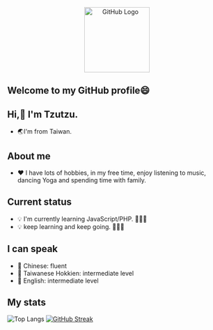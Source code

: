 <div align="center">
    <img src="https://github.com/raghavk16/raghavk16/blob/master/octo.gif" alt="GitHub Logo" width="150" height="150" />
</div>

## Welcome to my GitHub profile😄

## Hi,👋 I'm Tzutzu.
- 🌏I'm from Taiwan.

## About me
- ❤️ I have lots of hobbies, in my free time, enjoy listening to music, dancing Yoga and spending time with family.

## Current status
- 💡 I'm currently learning JavaScript/PHP. 💪💪💪
- 💡 keep learning and keep going. 💪💪💪


## I can speak
- 💬 Chinese: fluent
- 💬 Taiwanese Hokkien: intermediate level
- 💬 English: intermediate level


## My stats
![Top Langs](https://github-readme-stats.vercel.app/api/top-langs/?username=tzutzuliu&theme=onedark)
[![GitHub Streak](http://github-readme-streak-stats.herokuapp.com?user=tzutzuliu&theme=onedark&date_format=M%20j%5B%2C%20Y%5D)](https://git.io/streak-stats)

